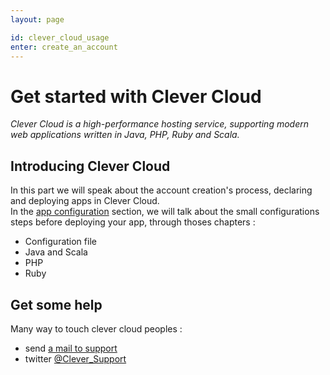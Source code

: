 ```yaml
---
layout: page

id: clever_cloud_usage
enter: create_an_account
---
```

# Get started with Clever Cloud

*Clever Cloud is a high-performance hosting service, supporting modern web applications written in Java, PHP, Ruby and Scala.*

## Introducing Clever Cloud

In this part we will speak about the account creation's process, declaring and deploying apps in Clever Cloud.  
In the <a href="/app-configuration.html">app configuration</a> section, we will talk about the small configurations steps before deploying your app, through thoses chapters&nbsp;:
* Configuration file
* Java and Scala
* PHP 
* Ruby 




## Get some help

Many way to touch clever cloud peoples :
* send <a href="mailto:support@clever-cloud.com">a mail to support</a>
* twitter <a href="http://twitter.com/Clever_Support">@Clever_Support</a>


